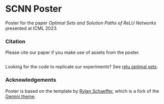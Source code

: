 # SCNN Poster

Poster for the paper *Optimal Sets and Solution Paths of ReLU Networks*
presented at ICML 2023.


### Citation

Please cite our paper if you make use of assets from the poster. 

```
```

Looking for the code to replicate our experiments?
See [relu optimal sets](https://github.com/aaronpmishkin/relu_optimal_sets).


### Acknowledgements

Poster is based on the template by [Rylan Schaeffer](https://github.com/RylanSchaeffer/Stanford-LaTeX-Poster-Template),
which is a fork of the [Gemini theme](https://github.com/anishathalye/gemini).
